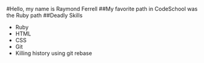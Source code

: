 #Hello, my name is Raymond Ferrell
##My favorite path in CodeSchool was the Ruby path
##Deadly Skills
* Ruby
* HTML
* CSS
* Git
* Killing history using git rebase
